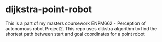 # dijkstra-point-robot
This is a part of my masters coursework ENPM662 - Perception of autonomous robot Project2. This repo uses dijkstra algorithm to find the shortest path between start and goal coordinates for a point robot
